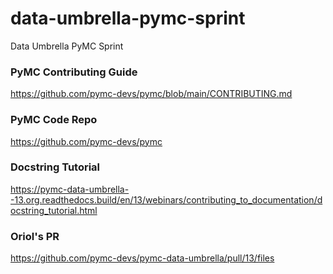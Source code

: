 # data-umbrella-pymc-sprint
Data Umbrella PyMC Sprint


### PyMC Contributing Guide
https://github.com/pymc-devs/pymc/blob/main/CONTRIBUTING.md


### PyMC Code Repo
https://github.com/pymc-devs/pymc

### Docstring Tutorial
https://pymc-data-umbrella--13.org.readthedocs.build/en/13/webinars/contributing_to_documentation/docstring_tutorial.html


### Oriol's PR
https://github.com/pymc-devs/pymc-data-umbrella/pull/13/files


